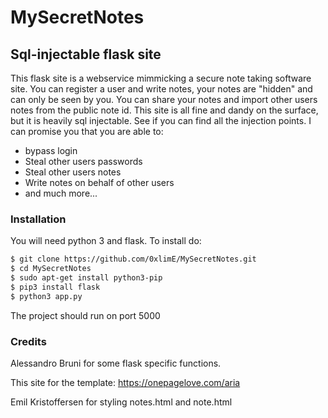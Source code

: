 # MySecretNotes

## Sql-injectable flask site

This flask site is a webservice mimmicking a secure note taking software site. You can register a user and write
notes, your notes are "hidden" and can only be seen by you. You can share your notes and import other users notes
from the public note id. This site is all fine and dandy on the surface, but it is heavily sql injectable. See
if you can find all the injection points. I can promise you that you are able to:

- bypass login
- Steal other users passwords
- Steal other users notes
- Write notes on behalf of other users
- and much more...

### Installation

You will need python 3 and flask. To install do:

```sh
$ git clone https://github.com/0xlimE/MySecretNotes.git
$ cd MySecretNotes
$ sudo apt-get install python3-pip
$ pip3 install flask
$ python3 app.py
```

The project should run on port 5000

### Credits

Alessandro Bruni for some flask specific functions.

This site for the template: https://onepagelove.com/aria

Emil Kristoffersen for styling notes.html and note.html
